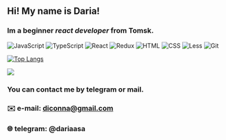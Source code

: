 ## Hi! My name is **Daria**!
### Im a beginner *react developer* from Tomsk.

![JavaScript](https://img.shields.io/badge/-JavaScript-090909?style=flat&logo=javascript)
![TypeScript](https://img.shields.io/badge/-TypeScript-090909?style=flat&logo=typescript)
![React](https://img.shields.io/badge/-React-090909?style=flat&logo=react)
![Redux](https://img.shields.io/badge/-Redux-090909?style=flat&logo=redux)
![HTML](https://img.shields.io/badge/-HTML-090909?style=flat&logo=html5)
![CSS](https://img.shields.io/badge/-CSS-090909?style=flat&logo=css)
![Less](https://img.shields.io/badge/-Less-090909?style=flat&logo=less)
![Git](https://img.shields.io/badge/-Git-090909?style=flat&logo=git)

[![Top Langs](https://github-readme-stats.vercel.app/api/top-langs/?username=Connant)](https://github.com/anuraghazra/github-readme-stats)

![](https://github-profile-summary-cards.vercel.app/api/cards/most-commit-language?username=Connant=solarized_dark)

### You can contact me by telegram or mail.
### ✉️ e-mail: diconna@gmail.com
### 🌐 telegram: @dariaasa

